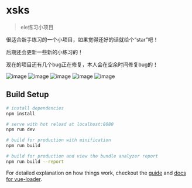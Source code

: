 # xsks

> ele练习小项目

很适合新手练习的一个小项目，如果觉得还好的话就给个“star”吧！

后期还会更新一些新的小练习的！

现在的项目还有几个bug正在修复，本人会在空余时间修复bug的！

![image](https://github.com/sky-xsk/elem/blob/master/images/1.png)
![image](https://github.com/sky-xsk/elem/blob/master/images/2.png)
![image](https://github.com/sky-xsk/elem/blob/master/images/3.png)
![image](https://github.com/sky-xsk/elem/blob/master/images/4.png)
![image](https://github.com/sky-xsk/elem/blob/master/images/5.png)


## Build Setup

``` bash
# install dependencies
npm install

# serve with hot reload at localhost:8080
npm run dev

# build for production with minification
npm run build

# build for production and view the bundle analyzer report
npm run build --report
```

For detailed explanation on how things work, checkout the [guide](http://vuejs-templates.github.io/webpack/) and [docs for vue-loader](http://vuejs.github.io/vue-loader).
